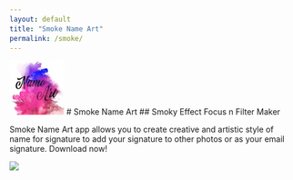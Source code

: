 ```yaml
---
layout: default
title: "Smoke Name Art"
permalink: /smoke/
---
```


<img class="app-icon" src="/images/smoke-icon.png"/>
# Smoke Name Art
## Smoky Effect Focus n Filter Maker

Smoke Name Art app allows you to create creative and artistic style of name for signature to add your signature to other photos or as your email signature. Download now!

<div><a class="app-link" id="googleLink" href="https://play.google.com/store/apps/details?id=com.appxstudio.smokearteffect"><img class="app-icon" src="/images/badgegoogleplay.png"/></a></div>
